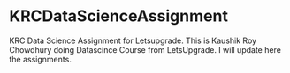 # KRCDataScienceAssignment
KRC Data Science Assignment for Letsupgrade. 
This is Kaushik Roy Chowdhury doing Datascince Course from LetsUpgrade. I will update here the assignments.
